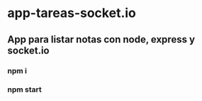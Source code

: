 # app-tareas-socket.io
## App para listar notas con node, express y socket.io 

### npm i

### npm start 
